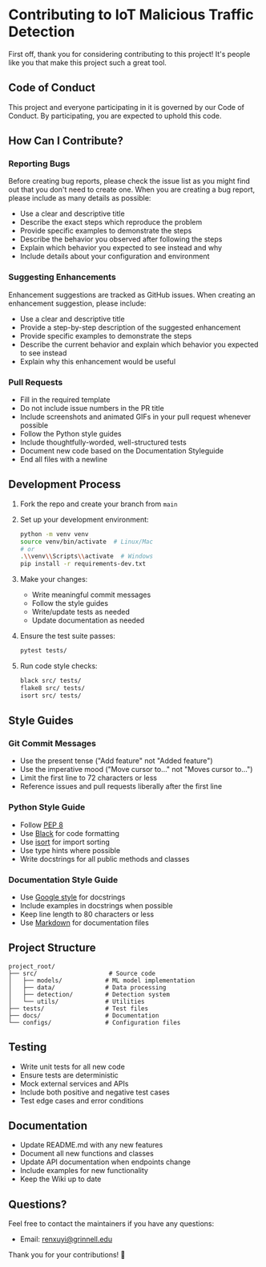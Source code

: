 # Contributing to IoT Malicious Traffic Detection

First off, thank you for considering contributing to this project! It's people like you that make this project such a great tool.

## Code of Conduct

This project and everyone participating in it is governed by our Code of Conduct. By participating, you are expected to uphold this code.

## How Can I Contribute?

### Reporting Bugs

Before creating bug reports, please check the issue list as you might find out that you don't need to create one. When you are creating a bug report, please include as many details as possible:

* Use a clear and descriptive title
* Describe the exact steps which reproduce the problem
* Provide specific examples to demonstrate the steps
* Describe the behavior you observed after following the steps
* Explain which behavior you expected to see instead and why
* Include details about your configuration and environment

### Suggesting Enhancements

Enhancement suggestions are tracked as GitHub issues. When creating an enhancement suggestion, please include:

* Use a clear and descriptive title
* Provide a step-by-step description of the suggested enhancement
* Provide specific examples to demonstrate the steps
* Describe the current behavior and explain which behavior you expected to see instead
* Explain why this enhancement would be useful

### Pull Requests

* Fill in the required template
* Do not include issue numbers in the PR title
* Include screenshots and animated GIFs in your pull request whenever possible
* Follow the Python style guides
* Include thoughtfully-worded, well-structured tests
* Document new code based on the Documentation Styleguide
* End all files with a newline

## Development Process

1. Fork the repo and create your branch from `main`
2. Set up your development environment:
   ```bash
   python -m venv venv
   source venv/bin/activate  # Linux/Mac
   # or
   .\\venv\\Scripts\\activate  # Windows
   pip install -r requirements-dev.txt
   ```

3. Make your changes:
   * Write meaningful commit messages
   * Follow the style guides
   * Write/update tests as needed
   * Update documentation as needed

4. Ensure the test suite passes:
   ```bash
   pytest tests/
   ```

5. Run code style checks:
   ```bash
   black src/ tests/
   flake8 src/ tests/
   isort src/ tests/
   ```

## Style Guides

### Git Commit Messages

* Use the present tense ("Add feature" not "Added feature")
* Use the imperative mood ("Move cursor to..." not "Moves cursor to...")
* Limit the first line to 72 characters or less
* Reference issues and pull requests liberally after the first line

### Python Style Guide

* Follow [PEP 8](https://www.python.org/dev/peps/pep-0008/)
* Use [Black](https://github.com/psf/black) for code formatting
* Use [isort](https://pycqa.github.io/isort/) for import sorting
* Use type hints where possible
* Write docstrings for all public methods and classes

### Documentation Style Guide

* Use [Google style](https://google.github.io/styleguide/pyguide.html) for docstrings
* Include examples in docstrings when possible
* Keep line length to 80 characters or less
* Use [Markdown](https://guides.github.com/features/mastering-markdown/) for documentation files

## Project Structure

```
project_root/
├── src/                    # Source code
│   ├── models/            # ML model implementation
│   ├── data/              # Data processing
│   ├── detection/         # Detection system
│   └── utils/             # Utilities
├── tests/                 # Test files
├── docs/                  # Documentation
└── configs/               # Configuration files
```

## Testing

* Write unit tests for all new code
* Ensure tests are deterministic
* Mock external services and APIs
* Include both positive and negative test cases
* Test edge cases and error conditions

## Documentation

* Update README.md with any new features
* Document all new functions and classes
* Update API documentation when endpoints change
* Include examples for new functionality
* Keep the Wiki up to date

## Questions?

Feel free to contact the maintainers if you have any questions:

* Email: renxuyi@grinnell.edu
<!-- * Discord: [Join our server](https://discord.gg/your-invite-link)
* GitHub Discussions: Use our [discussions board](https://github.com/yourusername/project/discussions) -->

Thank you for your contributions! 🎉 